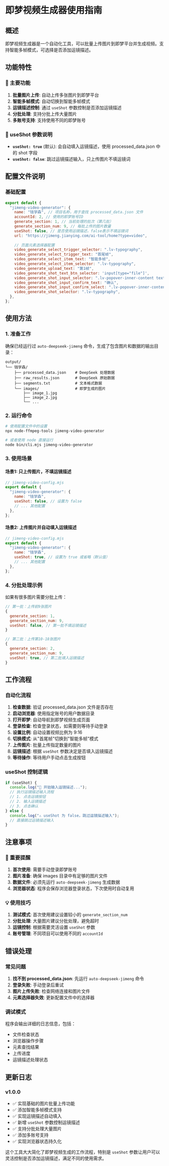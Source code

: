 # 即梦视频生成器使用指南

## 概述
即梦视频生成器是一个自动化工具，可以批量上传图片到即梦平台并生成视频。支持智能多帧模式，可选择是否添加运镜描述。

## 功能特性

### 🎯 主要功能
1. **批量图片上传**: 自动上传多张图片到即梦平台
2. **智能多帧模式**: 自动切换到智能多帧模式
3. **运镜描述控制**: 通过 `useShot` 参数控制是否添加运镜描述
4. **分批处理**: 支持分批上传大量图片
5. **多账号支持**: 支持使用不同的即梦账号

### 🔧 useShot 参数说明
- **`useShot: true`** (默认): 会自动填入运镜描述，使用 processed_data.json 中的 shot 字段
- **`useShot: false`**: 跳过运镜描述输入，只上传图片不填运镜词

## 配置文件说明

### 基础配置
```javascript
export default {
  "jimeng-video-generator": {
    name: "钱学森", // 项目名称，用于查找 processed_data.json 文件
    accountId: 2, // 使用的即梦账号ID
    generate_section: 1, // 当前处理的批次（第几批）
    generate_section_num: 9, // 每批上传的图片数量
    useShot: false, // 是否使用运镜描述，false表示不填运镜词
    url: "https://jimeng.jianying.com/ai-tool/home?type=video",
    
    // 页面元素选择器配置
    video_generate_select_trigger_selector: ".lv-typography",
    video_generate_select_trigger_text: "首尾帧",
    video_generate_select_item_text: "智能多帧",
    video_generate_select_item_selector: ".lv-typography",
    video_generate_upload_text: "第1帧",
    video_generate_shot_text_btn_selector: 'input[type="file"]',
    video_generate_shot_input_selector: ".lv-popover-inner-content textarea",
    video_generate_shot_input_confirm_text: "确认",
    video_generate_shot_input_confirm_select: ".lv-popover-inner-content .lv-btn-shape-square",
    video_generate_shot_selector: ".lv-typography",
  },
};
```

## 使用方法

### 1. 准备工作
确保已经运行过 `auto-deepseek-jimeng` 命令，生成了包含图片和数据的输出目录：
```
output/
└── 钱学森/
    ├── processed_data.json    # DeepSeek 处理数据
    ├── raw_results.json       # DeepSeek 原始数据
    ├── segments.txt           # 文本格式数据
    └── images/                # 即梦生成的图片
        ├── image_1.jpg
        ├── image_2.jpg
        └── ...
```

### 2. 运行命令
```bash
# 使用配置文件中的设置
npx node-ffmpeg-tools jimeng-video-generator

# 或者使用 node 直接运行
node bin/cli.mjs jimeng-video-generator
```

### 3. 使用场景

#### 场景1: 只上传图片，不填运镜描述
```javascript
// jimeng-video-config.mjs
export default {
  "jimeng-video-generator": {
    name: "钱学森",
    useShot: false, // 设置为 false
    // ... 其他配置
  },
};
```

#### 场景2: 上传图片并自动填入运镜描述
```javascript
// jimeng-video-config.mjs
export default {
  "jimeng-video-generator": {
    name: "钱学森",
    useShot: true, // 设置为 true 或省略（默认值）
    // ... 其他配置
  },
};
```

### 4. 分批处理示例
如果有很多图片需要分批上传：

```javascript
// 第一批：上传前9张图片
{
  generate_section: 1,
  generate_section_num: 9,
  useShot: false, // 第一批不填运镜描述
}

// 第二批：上传第10-18张图片
{
  generate_section: 2,
  generate_section_num: 9,
  useShot: true, // 第二批填入运镜描述
}
```

## 工作流程

### 自动化流程
1. **检查数据**: 验证 processed_data.json 文件是否存在
2. **启动浏览器**: 使用指定账号的用户数据目录
3. **打开即梦**: 自动导航到即梦视频生成页面
4. **登录检查**: 检查登录状态，如需要则等待手动登录
5. **设置比例**: 自动设置视频比例为 9:16
6. **切换模式**: 从"首尾帧"切换到"智能多帧"模式
7. **上传图片**: 批量上传指定数量的图片
8. **运镜描述**: 根据 `useShot` 参数决定是否填入运镜描述
9. **等待操作**: 等待用户手动点击生成按钮

### useShot 控制逻辑
```javascript
if (useShot) {
  console.log("📝 开始输入运镜描述...");
  // 执行运镜描述输入流程
  // 1. 点击运镜按钮
  // 2. 输入运镜描述
  // 3. 点击确认
} else {
  console.log("⚠️ useShot 为 false，跳过运镜描述输入");
  // 直接跳过运镜描述输入
}
```

## 注意事项

### 🚨 重要提醒
1. **首次使用**: 需要手动登录即梦账号
2. **图片准备**: 确保 images 目录中有足够的图片文件
3. **数据文件**: 必须先运行 `auto-deepseek-jimeng` 生成数据
4. **浏览器状态**: 程序会保存浏览器登录状态，下次使用时自动复用

### 💡 使用技巧
1. **测试模式**: 首次使用建议设置较小的 `generate_section_num`
2. **分批处理**: 大量图片建议分批处理，避免超时
3. **运镜控制**: 根据需要灵活设置 `useShot` 参数
4. **账号管理**: 不同项目可以使用不同的 `accountId`

## 错误处理

### 常见问题
1. **找不到 processed_data.json**: 先运行 `auto-deepseek-jimeng` 命令
2. **登录失败**: 手动登录后重试
3. **图片上传失败**: 检查网络连接和图片文件
4. **元素选择器失效**: 更新配置文件中的选择器

### 调试模式
程序会输出详细的日志信息，包括：
- 文件检查状态
- 浏览器操作步骤
- 元素查找结果
- 上传进度
- 运镜描述处理状态

## 更新日志

### v1.0.0
- ✅ 实现基础的图片批量上传功能
- ✅ 添加智能多帧模式支持
- ✅ 实现运镜描述自动填入
- ✅ 新增 `useShot` 参数控制运镜描述
- ✅ 支持分批处理大量图片
- ✅ 添加多账号支持
- ✅ 实现浏览器状态持久化

这个工具大大简化了即梦视频生成的工作流程，特别是 `useShot` 参数让用户可以灵活控制是否添加运镜描述，满足不同的使用需求。

